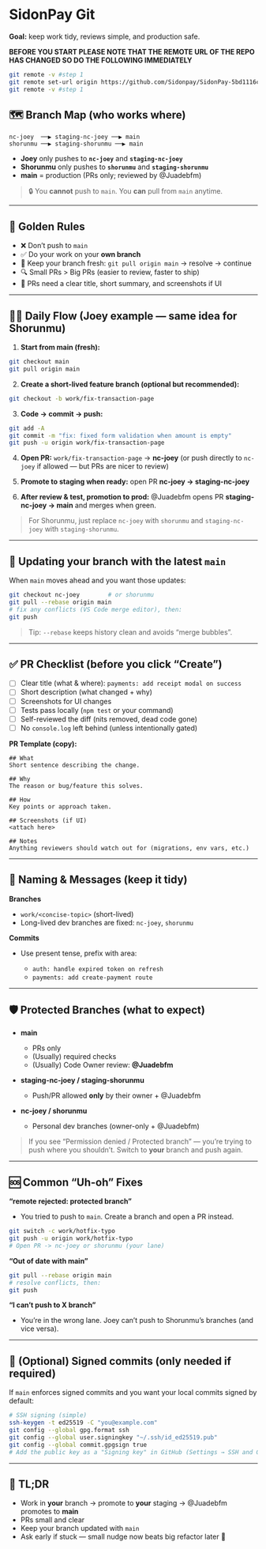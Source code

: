 # SidonPay Git

**Goal:** keep work tidy, reviews simple, and production safe.

**BEFORE YOU START PLEASE NOTE THAT THE REMOTE URL OF THE REPO HAS CHANGED SO DO THE FOLLOWING IMMEDIATELY**

```bash
git remote -v #step 1
git remote set-url origin https://github.com/Sidonpay/SidonPay-5bd1116c.git #step 1
git remote -v #step 1
```

## 🗺️ Branch Map (who works where)

```
nc-joey  ──▶ staging-nc-joey ──▶ main
shorunmu ──▶ staging-shorunmu ──▶ main
```

- **Joey** only pushes to **`nc-joey`** and **`staging-nc-joey`**
- **Shorunmu** only pushes to **`shorunmu`** and **`staging-shorunmu`**
- **main** = production (PRs only; reviewed by @Juadebfm)

> 🔒 You **cannot** push to `main`. You **can** pull from `main` anytime.

---

## 🧭 Golden Rules

- ❌ Don’t push to `main`
- ✅ Do your work on your **own branch**
- 🔁 Keep your branch fresh: `git pull origin main` → resolve → continue
- 🔍 Small PRs > Big PRs (easier to review, faster to ship)
- 📝 PRs need a clear title, short summary, and screenshots if UI

---

## 👩‍💻 Daily Flow (Joey example — same idea for Shorunmu)

1. **Start from main (fresh):**

```bash
git checkout main
git pull origin main
```

2. **Create a short-lived feature branch (optional but recommended):**

```bash
git checkout -b work/fix-transaction-page
```

3. **Code → commit → push:**

```bash
git add -A
git commit -m "fix: fixed form validation when amount is empty"
git push -u origin work/fix-transaction-page
```

4. **Open PR:** `work/fix-transaction-page` → **nc-joey**
   (or push directly to `nc-joey` if allowed — but PRs are nicer to review)

5. **Promote to staging when ready:** open PR **nc-joey → staging-nc-joey**

6. **After review & test, promotion to prod:**
   @Juadebfm opens PR **staging-nc-joey → main** and merges when green.

> For Shorunmu, just replace `nc-joey` with `shorunmu` and `staging-nc-joey` with `staging-shorunmu`.

---

## 🧱 Updating your branch with the latest `main`

When `main` moves ahead and you want those updates:

```bash
git checkout nc-joey        # or shorunmu
git pull --rebase origin main
# fix any conflicts (VS Code merge editor), then:
git push
```

> Tip: `--rebase` keeps history clean and avoids “merge bubbles”.

---

## ✅ PR Checklist (before you click “Create”)

- [ ] Clear title (what & where): `payments: add receipt modal on success`
- [ ] Short description (what changed + why)
- [ ] Screenshots for UI changes
- [ ] Tests pass locally (`npm test` or your command)
- [ ] Self-reviewed the diff (nits removed, dead code gone)
- [ ] No `console.log` left behind (unless intentionally gated)

**PR Template (copy):**

```
## What
Short sentence describing the change.

## Why
The reason or bug/feature this solves.

## How
Key points or approach taken.

## Screenshots (if UI)
<attach here>

## Notes
Anything reviewers should watch out for (migrations, env vars, etc.)
```

---

## 🧩 Naming & Messages (keep it tidy)

**Branches**

- `work/<concise-topic>` (short-lived)
- Long-lived dev branches are fixed: `nc-joey`, `shorunmu`

**Commits**

- Use present tense, prefix with area:

  - `auth: handle expired token on refresh`
  - `payments: add create-payment route`

---

## 🛡️ Protected Branches (what to expect)

- **main**

  - PRs only
  - (Usually) required checks
  - (Usually) Code Owner review: **@Juadebfm**

- **staging-nc-joey / staging-shorunmu**

  - Push/PR allowed **only** by their owner + @Juadebfm

- **nc-joey / shorunmu**

  - Personal dev branches (owner-only + @Juadebfm)

> If you see “Permission denied / Protected branch” — you’re trying to push where you shouldn’t. Switch to **your** branch and push again.

---

## 🆘 Common “Uh-oh” Fixes

**“remote rejected: protected branch”**

- You tried to push to `main`. Create a branch and open a PR instead.

```bash
git switch -c work/hotfix-typo
git push -u origin work/hotfix-typo
# Open PR -> nc-joey or shorunmu (your lane)
```

**“Out of date with main”**

```bash
git pull --rebase origin main
# resolve conflicts, then:
git push
```

**“I can’t push to X branch”**

- You’re in the wrong lane. Joey can’t push to Shorunmu’s branches (and vice versa).

---

## 🔐 (Optional) Signed commits (only needed if required)

If `main` enforces signed commits and you want your local commits signed by default:

```bash
# SSH signing (simple)
ssh-keygen -t ed25519 -C "you@example.com"
git config --global gpg.format ssh
git config --global user.signingkey "~/.ssh/id_ed25519.pub"
git config --global commit.gpgsign true
# Add the public key as a "Signing key" in GitHub (Settings → SSH and GPG keys)
```

---

## 🎯 TL;DR

- Work in **your** branch → promote to **your** staging → @Juadebfm promotes to **main**
- PRs small and clear
- Keep your branch updated with `main`
- Ask early if stuck — small nudge now beats big refactor later 🙌
